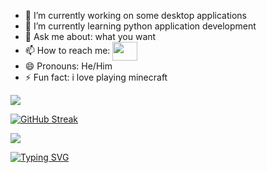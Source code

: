 - 🔭 I’m currently working on some desktop applications
- 🌱 I’m currently learning python application development
- 💬 Ask me about: what you  want
- 📫 How to reach me: 
<a href="https://www.facebook.com/profile.php?id=100089783388424&mibextid=ZbWKwL  " target="blank"><img align="center" src="https://cdn.jsdelivr.net/npm/simple-icons@3.0.1/icons/facebook.svg" alt="" height="30" width="40" /></a>
- 😄 Pronouns: He/Him
- ⚡ Fun fact: i love playing minecraft

<img src="https://encrypted-tbn0.gstatic.com/images?q=tbn:ANd9GcQUpTy1cX-KbK1MXqe6FoY3JiTFLAVnEw0lSw&usqp=CAU">


[![GitHub Streak](https://github-readme-streak-stats.herokuapp.com/?user=hamodaemary)](https://git.io/streak-stats)

<img src="https://giphy.com/gifs/dommespace-domme-space-programador-qgQUggAC3Pfv687qPC">

<a href="https://git.io/typing-svg"><img src="https://readme-typing-svg.demolab.com?font=Fira+Code&pause=1000&width=435&lines=Desktop+app+developer;Pythonist" alt="Typing SVG" /></a>



